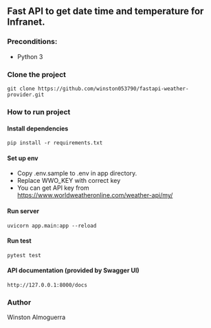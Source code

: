 ## Fast API to get date time and temperature for Infranet.

### Preconditions:
- Python 3

### Clone the project
```
git clone https://github.com/winston053790/fastapi-weather-provider.git
```

### How to run project

#### Install dependencies
```
pip install -r requirements.txt
```

#### Set up env
+ Copy .env.sample to .env in app directory.
+ Replace WWO_KEY with correct key
+ You can get API key from 
https://www.worldweatheronline.com/weather-api/my/

#### Run server
```
uvicorn app.main:app --reload
```

#### Run test
```
pytest test
```

#### API documentation (provided by Swagger UI)
```
http://127.0.0.1:8000/docs
```

### Author
Winston Almoguerra


